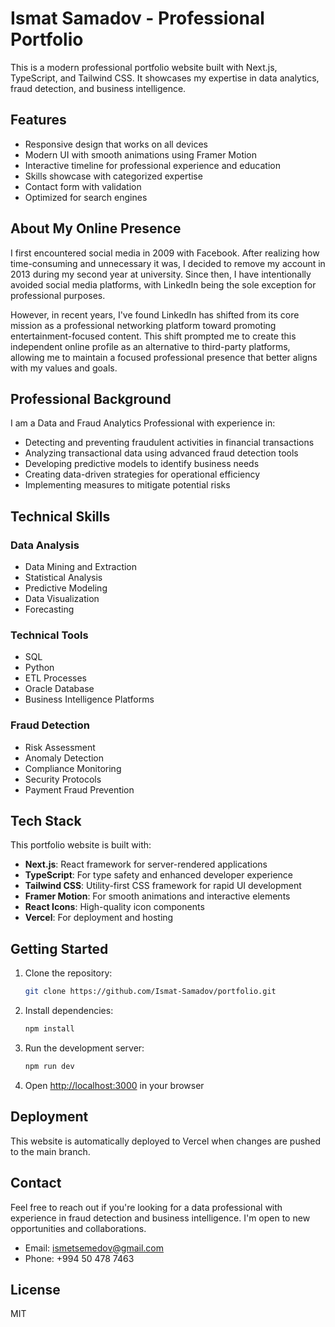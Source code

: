 # Ismat Samadov - Professional Portfolio

This is a modern professional portfolio website built with Next.js, TypeScript, and Tailwind CSS. It showcases my expertise in data analytics, fraud detection, and business intelligence.

## Features

- Responsive design that works on all devices
- Modern UI with smooth animations using Framer Motion
- Interactive timeline for professional experience and education
- Skills showcase with categorized expertise
- Contact form with validation
- Optimized for search engines

## About My Online Presence

I first encountered social media in 2009 with Facebook. After realizing how time-consuming and unnecessary it was, I decided to remove my account in 2013 during my second year at university. Since then, I have intentionally avoided social media platforms, with LinkedIn being the sole exception for professional purposes.

However, in recent years, I've found LinkedIn has shifted from its core mission as a professional networking platform toward promoting entertainment-focused content. This shift prompted me to create this independent online profile as an alternative to third-party platforms, allowing me to maintain a focused professional presence that better aligns with my values and goals.

## Professional Background

I am a Data and Fraud Analytics Professional with experience in:

- Detecting and preventing fraudulent activities in financial transactions
- Analyzing transactional data using advanced fraud detection tools
- Developing predictive models to identify business needs
- Creating data-driven strategies for operational efficiency
- Implementing measures to mitigate potential risks

## Technical Skills

### Data Analysis
- Data Mining and Extraction
- Statistical Analysis
- Predictive Modeling
- Data Visualization
- Forecasting

### Technical Tools
- SQL
- Python
- ETL Processes
- Oracle Database
- Business Intelligence Platforms

### Fraud Detection
- Risk Assessment
- Anomaly Detection
- Compliance Monitoring
- Security Protocols
- Payment Fraud Prevention

## Tech Stack

This portfolio website is built with:

- **Next.js**: React framework for server-rendered applications
- **TypeScript**: For type safety and enhanced developer experience
- **Tailwind CSS**: Utility-first CSS framework for rapid UI development
- **Framer Motion**: For smooth animations and interactive elements
- **React Icons**: High-quality icon components
- **Vercel**: For deployment and hosting

## Getting Started

1. Clone the repository:
   ```bash
   git clone https://github.com/Ismat-Samadov/portfolio.git
   ```

2. Install dependencies:
   ```bash
   npm install
   ```

3. Run the development server:
   ```bash
   npm run dev
   ```

4. Open [http://localhost:3000](http://localhost:3000) in your browser

## Deployment

This website is automatically deployed to Vercel when changes are pushed to the main branch.

## Contact

Feel free to reach out if you're looking for a data professional with experience in fraud detection and business intelligence. I'm open to new opportunities and collaborations.

- Email: ismetsemedov@gmail.com
- Phone: +994 50 478 7463

## License

MIT
